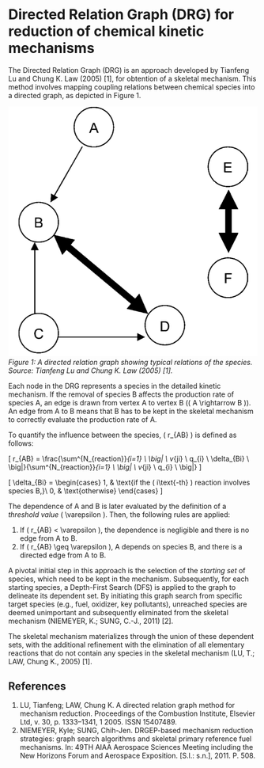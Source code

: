 # Directed Relation Graph (DRG) for reduction of chemical kinetic mechanisms

The Directed Relation Graph (DRG) is an approach developed by Tianfeng Lu and Chung K. Law (2005) [1], for obtention of a skeletal mechanism. This method involves mapping coupling relations between chemical species into a directed graph, as depicted in Figure 1.

![A directed relation graph showing typical relations of the species.](images/DRG.png)
*Figure 1: A directed relation graph showing typical relations of the species. Source: Tianfeng Lu and Chung K. Law (2005) [1].*

Each node in the DRG represents a species in the detailed kinetic mechanism. If the removal of species B affects the production rate of species A, an edge is drawn from vertex A to vertex B (\( A \rightarrow B \)). An edge from A to B means that B has to be kept in the skeletal mechanism to correctly evaluate the production rate of A.

To quantify the influence between the species, \( r_{AB} \) is defined as follows:

\[
r_{AB} = \frac{\sum^{N_{reaction}}_{i=1} \ \big| \ v_{ji} \ q_{i} \ \delta_{Bi} \ \big|}{\sum^{N_{reaction}}_{i=1} \ \big| \ v_{ji} \ q_{i} \ \big|}
\]

\[
\delta_{Bi} =
\begin{cases}
    1, & \text{if the \( i\text{-th} \) reaction involves species B,}\\
    0, & \text{otherwise}
\end{cases}
\]

The dependence of A and B is later evaluated by the definition of a *threshold value* \( \varepsilon \). Then, the following rules are applied:

1. If \( r_{AB} < \varepsilon \), the dependence is negligible and there is no edge from A to B.
2. If \( r_{AB} \geq \varepsilon \), A depends on species B, and there is a directed edge from A to B.

A pivotal initial step in this approach is the selection of the *starting set* of species, which need to be kept in the mechanism. Subsequently, for each starting species, a Depth-First Search (DFS) is applied to the graph to delineate its dependent set. By initiating this graph search from specific target species (e.g., fuel, oxidizer, key pollutants), unreached species are deemed unimportant and subsequently eliminated from the skeletal mechanism (NIEMEYER, K.; SUNG, C.-J., 2011) [2].

The skeletal mechanism materializes through the union of these dependent sets, with the additional refinement with the elimination of all elementary reactions that do not contain any species in the skeletal mechanism (LU, T.; LAW, Chung K., 2005) [1].


## References

1. LU, Tianfeng; LAW, Chung K. A directed relation graph method for mechanism
reduction. Proceedings of the Combustion Institute, Elsevier Ltd, v. 30,
p. 1333–1341, 1 2005. ISSN 15407489.
2. NIEMEYER, Kyle; SUNG, Chih-Jen. DRGEP-based mechanism reduction strategies:
graph search algorithms and skeletal primary reference fuel mechanisms. In: 49TH
AIAA Aerospace Sciences Meeting including the New Horizons Forum and Aerospace
Exposition. [S.l.: s.n.], 2011. P. 508.

